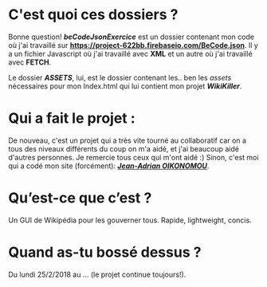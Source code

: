 # C'est quoi ces dossiers ?
Bonne question! ***beCodeJsonExercice*** est un dossier contenant mon code où j'ai travaillé sur __https://project-622bb.firebaseio.com/BeCode.json__. Il y a un fichier Javascript où j'ai travaillé avec **XML** et un autre où j'ai travaillé avec **FETCH**.

Le dossier ***ASSETS***, lui, est le dossier contenant les.. ben les *assets* nécessaires pour mon Index.html qui lui contient mon projet ***WikiKiller***.

# Qui a fait le projet :
De nouveau, c'est un projet qui a très vite tourné au collaboratif car on a tous des niveaux différents du coup on m'a aidé, et j'ai beaucoup aidé d'autres personnes. Je remercie tous ceux qui m'ont aidé :) Sinon, c'est moi qui a codé mon site (forcément): [***Jean-Adrian OIKONOMOU***](https://github.com/Jean-OIKONOMOU).

# Qu’est-ce que c’est ?
Un GUI de Wikipédia pour les gouverner tous. Rapide, lightweight, concis.

# Quand as-tu bossé dessus ?
Du lundi 25/2/2018 au ... (le projet continue toujours!).

<!--# A quoi ça ressemble ?
C'est pas excellent au niveau du jeu de couleur. Par contre, j'ai fait en sorte que les boutons soient grands pour que ce soit plus facile à appuyer dessus. Je dois encore le convertir en Progressive Web App aussi.

# La progression…
La version que j'ai rendue était presque finie. Maintenant je ne fais que optimiser pour augmenter mon score *"Performance"* de Google lighthouse avant d'en faire une PWA.

# Comment qu’on l’installe ?
Juste cliquez sur [le lien Github page suivant](https://jean-oikonomou.github.io/bootstrap-resto-website/). Sinon, téléchargez le repo sous format .zip et lancez le en local (pourquoi pas?). Je vais l'hébérger sur l'hébérgeur de Dorian lorsque j'estimerais que mon site est prêt.-->
